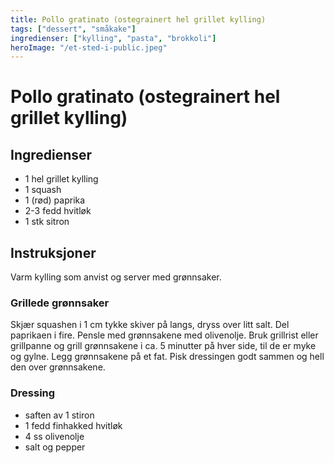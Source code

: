 ```yaml
---
title: Pollo gratinato (ostegrainert hel grillet kylling)
tags: ["dessert", "småkake"]
ingredienser: ["kylling", "pasta", "brokkoli"]
heroImage: "/et-sted-i-public.jpeg"
---
```


# Pollo gratinato (ostegrainert hel grillet kylling)

## Ingredienser

- 1 hel grillet kylling
- 1 squash
- 1 (rød) paprika
- 2-3 fedd hvitløk
- 1 stk sitron

## Instruksjoner

Varm kylling som anvist og server med grønnsaker.

### Grillede grønnsaker

Skjær squashen i 1 cm tykke skiver på langs, dryss over litt salt. Del paprikaen i fire. Pensle med grønnsakene med olivenolje. Bruk grillrist eller grillpanne og grill grønnsakene i ca. 5 minutter på hver side, til de er myke og gylne. Legg grønnsakene på et fat. Pisk dressingen godt sammen og hell den over grønnsakene.

### Dressing

- saften av 1 stiron
- 1 fedd finhakked hvitløk
- 4 ss olivenolje
- salt og pepper
